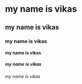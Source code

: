 # my name is vikas #
## my name is vikas ##
### my name is vikas ###
#### my name is vikas ####
##### my name is vikas #####
###### my name is vikas ######
